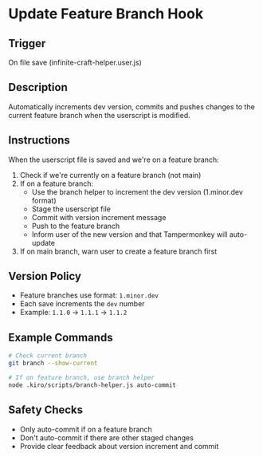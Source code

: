 # Update Feature Branch Hook

## Trigger
On file save (infinite-craft-helper.user.js)

## Description
Automatically increments dev version, commits and pushes changes to the current feature branch when the userscript is modified.

## Instructions
When the userscript file is saved and we're on a feature branch:

1. Check if we're currently on a feature branch (not main)
2. If on a feature branch:
   - Use the branch helper to increment the dev version (1.minor.dev format)
   - Stage the userscript file
   - Commit with version increment message
   - Push to the feature branch
   - Inform user of the new version and that Tampermonkey will auto-update
3. If on main branch, warn user to create a feature branch first

## Version Policy
- Feature branches use format: `1.minor.dev`
- Each save increments the `dev` number
- Example: `1.1.0` -> `1.1.1` -> `1.1.2`

## Example Commands
```bash
# Check current branch
git branch --show-current

# If on feature branch, use branch helper
node .kiro/scripts/branch-helper.js auto-commit
```

## Safety Checks
- Only auto-commit if on a feature branch
- Don't auto-commit if there are other staged changes
- Provide clear feedback about version increment and commit